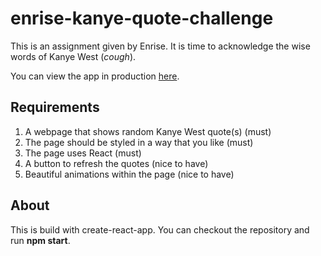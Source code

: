 # enrise-kanye-quote-challenge
This is an assignment given by Enrise. It is time to acknowledge the wise words of Kanye West (*cough*).

You can view the app in production [here](https://639cfc56abc4ab18f7a931fd--eclectic-bubblegum-d30c7b.netlify.app/).

## Requirements
1. A webpage that shows random Kanye West quote(s) (must)
2. The page should be styled in a way that you like (must)
3. The page uses React (must)
4. A button to refresh the quotes (nice to have)
5. Beautiful animations within the page (nice to have)

## About
This is build with create-react-app. You can checkout the repository and run **npm start**.
